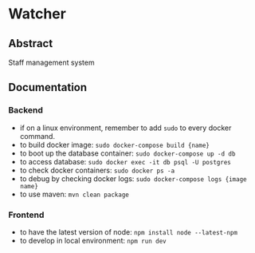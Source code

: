 # Watcher

## Abstract

Staff management system

## Documentation

### Backend

- if on a linux environment, remember to add `sudo` to every docker command.
- to build docker image: `sudo docker-compose build {name}`
- to boot up the database container: `sudo docker-compose up -d db`
- to access database: `sudo docker exec -it db psql -U postgres`
- to check docker containers: `sudo docker ps -a`
- to debug by checking docker logs: `sudo docker-compose logs {image name}`
- to use maven: `mvn clean package`

### Frontend

- to have the latest version of node: `npm install node --latest-npm`
- to develop in local environment: `npm run dev`
